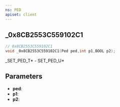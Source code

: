 ```yaml
---
ns: PED
apiset: client
---
```

## _0x8CB2553C559102C1

```c
// 0x8CB2553C559102C1
void _0x8CB2553C559102C1(Ped ped,int p1,BOOL p2);
```

_SET_PED_T* - SET_PED_U*

## Parameters
* **ped**:
* **p1**:
* **p2**: